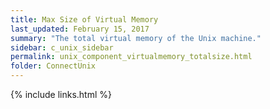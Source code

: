 ```yaml
---
title: ﻿Max Size of Virtual Memory
last_updated: February 15, 2017
summary: "The total virtual memory of the Unix machine."
sidebar: c_unix_sidebar
permalink: unix_component_virtualmemory_totalsize.html
folder: ConnectUnix
---
```


{% include links.html %}
